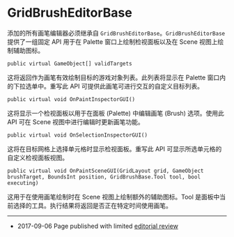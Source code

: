 # GridBrushEditorBase

添加的所有画笔编辑器必须继承自 `GridBrushEditorBase`。`GridBrushEditorBase` 提供了一组固定 API 用于在 Palette 窗口上绘制检视面板以及在 Scene 视图上绘制辅助图标。

```
public virtual GameObject[] validTargets 
```

这将返回作为画笔有效绘制目标的游戏对象列表。此列表将显示在 Palette 窗口内的下拉选单中。重写此 API 可提供此画笔可进行交互的自定义目标列表。

```
public virtual void OnPaintInspectorGUI() 
```

这将显示一个检视面板以用于在面板 (Palette) 中编辑画笔 (Brush) 选项。使用此 API 可在 Scene 视图中进行编辑时更新画笔功能。

```
public virtual void OnSelectionInspectorGUI() 
```

这将在目标网格上选择单元格时显示检视面板。重写此 API 可显示所选单元格的自定义检视面板视图。

```
public virtual void OnPaintSceneGUI(GridLayout grid, GameObject brushTarget, BoundsInt position, GridBrushBase.Tool tool, bool executing) 
```

这用于在使用画笔绘制时在 Scene 视图上绘制额外的辅助图标。Tool 是面板中当前选择的工具。执行结果将返回是否正在特定时间使用画笔。

---

* <span class="page-edit">2017-09-06 Page published with limited [editorial review](DocumentationEditorialReview.html)
</span>
